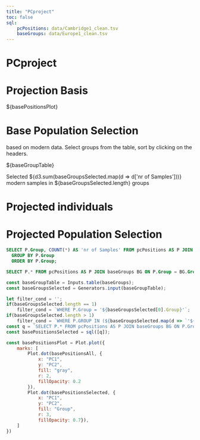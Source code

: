 ```yaml
---
title: "PCproject"
toc: false
sql:
    pcPositions: data/Cambridge1_clean.tsv
    baseGroups: data/Europe1_clean.tsv
---
```


# PCproject

<div class="grid grid-cols-2">
    <div class="card">
        <h1>Projection Basis</h1>
        <div>${basePositionsPlot}</div>
    </div>
    <div class="card">
        <h1>Base Population Selection</h1>
        <p>based on modern data. Select groups from the table, sort by clicking on the headers.</p>
        <div>${baseGroupTable}</div>
        <p>Selected ${d3.sum(baseGroupsSelected.map(d => d['nr of Samples']))} modern samples in ${baseGroupsSelected.length} groups</p>
    </div>
</div>
<div class="grid grid-cols-2">
    <div class="card">
        <h1>Projected individuals</h1>
    </div>
    <div class="card">
        <h1>Projected Population Selection</h1>
    </div>
</div>


```sql id="baseGroups"
SELECT P.Group, COUNT(*) AS 'nr of Samples' FROM pcPositions AS P JOIN baseGroups BG ON P.Group = BG.Group
  GROUP BY P.Group
  ORDER BY P.Group;
```

```sql id="basePositionsAll"
SELECT P.* FROM pcPositions AS P JOIN baseGroups BG ON P.Group = BG.Group;
```

```js
const baseGroupTable = Inputs.table(baseGroups);
const baseGroupsSelected = Generators.input(baseGroupTable);
```

```js
let filter_cond = '';
if(baseGroupsSelected.length == 1)
    filter_cond = `WHERE P.Group = '${baseGroupsSelected[0].Group}'`;
if(baseGroupsSelected.length > 1)
    filter_cond = `WHERE P.GROUP IN (${baseGroupsSelected.map(d => `'${d.Group}'`)})`;
const q = `SELECT P.* FROM pcPositions AS P JOIN baseGroups BG ON P.Group = BG.Group ${filter_cond};`;
const basePositionsSelected = sql([q]);
```

```js
const basePositionsPlot = Plot.plot({
    marks: [
        Plot.dot(basePositionsAll, {
            x: "PC1",
            y: "PC2",
            fill: "gray",
            r: 2,
            fillOpacity: 0.2
        }),
        Plot.dot(basePositionsSelected, {
            x: "PC1",
            y: "PC2",
            fill: "Group",
            r: 3,
            fillOpacity: 0.7}),
    ]
})
```